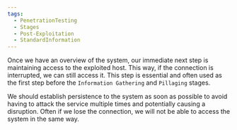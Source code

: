 ```yaml
---
tags:
  - PenetrationTesting
  - Stages
  - Post-Exploitation
  - StandardInformation
---
```

Once we have an overview of the system, our immediate next step is maintaining access to the exploited host. This way, if the connection is interrupted, we can still access it. This step is essential and often used as the first step before the `Information Gathering` and `Pillaging` stages. 

We should establish persistence to the system as soon as possible to avoid having to attack the service multiple times and potentially causing a disruption. Often if we lose the connection, we will not be able to access the system in the same way.
